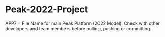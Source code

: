 # Peak-2022-Project
APP7 = File Name for main Peak Platform (2022 Model).
Check with other developers and team members before pulling, pushing or committing.
